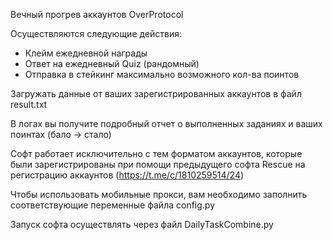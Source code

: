 
Вечный прогрев аккаунтов OverProtocol

Осуществляются следующие действия: 
- Клейм ежедневной награды
- Ответ на ежедневный Quiz (рандомный)
- Отправка в стейкинг максимально возможного кол-ва поинтов

Загружать данные от ваших зарегистрированных аккаунтов в файл result.txt

В логах вы получите подробный отчет о выполненных заданиях и ваших поинтах (бало -> стало)

Софт работает исключительно с тем форматом аккаунтов, которые были зарегистрированы при помощи предыдущего софта Rescue на регистрацию аккаунтов (https://t.me/c/1810259514/24)

Чтобы использовать мобильные прокси, вам необходимо заполнить соответствующие переменные файла config.py

Запуск софта осуществлять через файл DailyTaskCombine.py
